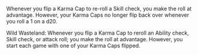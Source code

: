 
Whenever you flip a Karma Cap to re-roll a Skill check, you make the roll at advantage. However, your Karma Caps no longer flip back over whenever you roll a 1 on a d20. 

Wild Wasteland: Whenever you flip a Karma Cap to reroll an Ability check, Skill check, or attack roll; you make the roll at advantage. However, you start each game with one of your Karma Caps flipped.